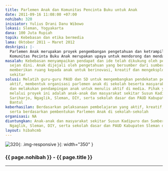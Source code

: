 ```yaml
---
title: Parlemen Anak dan Komunitas Pencinta Buku untuk Anak
date: 2011-09-16 11:08:00 +07:00
nohibah: 320
inisiator: Yulius Drani Danu Wibowo
lokasi: Sleman, Yogyakarta
dana: 100 Juta Rupiah
topik: Kebebasan dan etika bermedia
lama: Oktober 2011 – Maret 2012
deskripsi: |-
  Parlemen Anak merupakan proyek pengembangan pengetahuan dan ketrampilan anak sejak dini mengenai kebebasan berpendapat, etika penyampaian pendapat dan pelaksanaan keputusan.
  Komunitas Pecinta Buku Anak merupakan upaya untuk mendorong dan mendampingi anak untuk aktif membaca dan menulis kreatif sesuai dengan etika
masalah: Kebebasan menyampaikan pendapat dan ide telah dikukung oleh pelaku pendidikan
  sejan dini. Anak dijejali oleh pengetahuan yang bersumber dari sumber utama tanpa
  memberikan ruang kepada anak untuk berinovasi, kreatif dan mengeksplorasi lingkungan
  sekitar
solusi: Melatih guru-guru PAUD dan SD untuk mengembangkan pendekatan pembelajaran
  aktif, membentuk organisasi parlemen anak di sekolah beserta masyarakat sekitar,
  dan melakukan pendampingan anak untuk menulis aktif di media. Pihak yang diuntungkan
  melalui proyek ini adalah anak-anak dan masyarakat sekitar Susun Kadipuro dan Sumberan,
  Sariharjo, Ngaglik, Sleman, DIY, serta sekolah dasar dan PAUD Kabupaten Sleman dan
  Bantul
keberhasilan: Berdasarkan pelaksanaan pembelajaran yang aktif, kreatif, dan menyenangkan,
  serta berdasarkan pembentukan Parlemen Anak di sekolah-sekolah
organisasi: NA
diuntungkan: Anak-anak dan masyarakat sekitar Susun Kadipuro dan Sumberan, Sariharjo,
  Ngaglik, Sleman, DIY, serta sekolah dasar dan PAUD Kabupaten Sleman dan Bantul
layout: hibahcmb
---
```


![320](/static/img/hibahcmb/320.png){: .img-responsive }{: width="350" }

### {{ page.nohibah }} - {{ page.title }}

---
